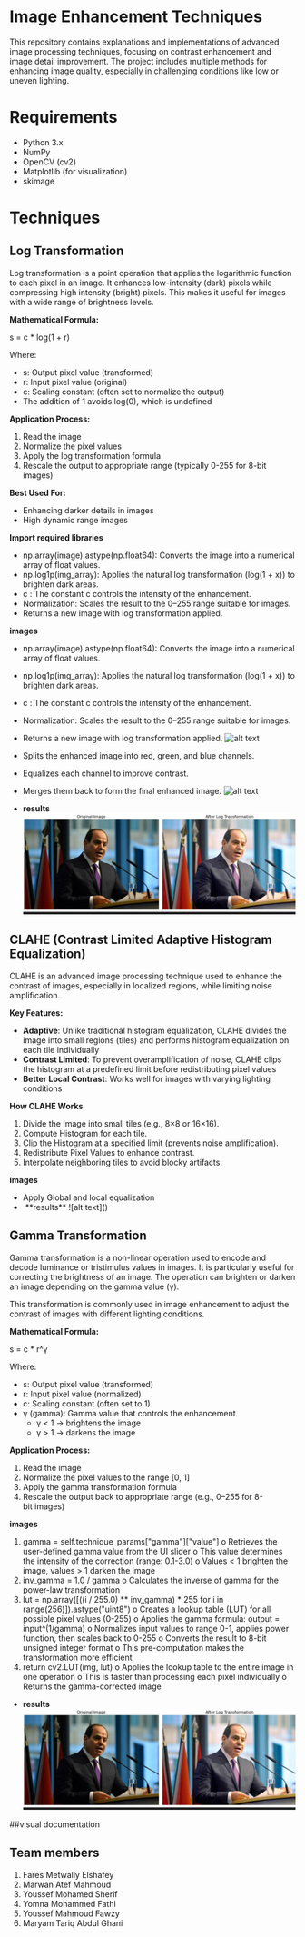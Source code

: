 # Image Enhancement Techniques

This repository contains explanations and implementations of advanced image processing techniques, focusing on contrast enhancement and image detail improvement. The project includes multiple methods for enhancing image quality, especially in challenging conditions like low or uneven lighting.

# Requirements

- Python 3.x
- NumPy
- OpenCV (cv2)
- Matplotlib (for visualization)
- skimage

# Techniques

## Log Transformation

Log transformation is a point operation that applies the logarithmic function to each pixel in an image. It enhances low-intensity (dark) pixels while compressing high intensity (bright) pixels.
This makes it useful for images with a wide range of brightness levels.

**Mathematical Formula:**

s = c \* log(1 + r)

Where:

- s: Output pixel value (transformed)
- r: Input pixel value (original)
- c: Scaling constant (often set to normalize the output)
- The addition of 1 avoids log(0), which is undefined

**Application Process:**

1. Read the image
2. Normalize the pixel values
3. Apply the log transformation formula
4. Rescale the output to appropriate range (typically 0-255 for 8-bit images)

**Best Used For:**

- Enhancing darker details in images
- High dynamic range images

**Import required libraries**

- np.array(image).astype(np.float64): Converts the image into a numerical array of float values.
- np.log1p(img_array): Applies the natural log transformation (log(1 + x)) to brighten dark areas.
- c : The constant c controls the intensity of the enhancement.
- Normalization: Scales the result to the 0–255 range suitable for images.
- Returns a new image with log transformation applied.

**images**

- np.array(image).astype(np.float64): Converts the image into a numerical array of float values.
- np.log1p(img_array): Applies the natural log transformation (log(1 + x)) to brighten dark areas.
- c : The constant c controls the intensity of the enhancement.
- Normalization: Scales the result to the 0–255 range suitable for images.
- Returns a new image with log transformation applied.
  ![alt text](<./WhatsApp Image 2025-05-12 at 02.22.30_a7658bd9.jpg>)

- Splits the enhanced image into red, green, and blue channels.
- Equalizes each channel to improve contrast.
- Merges them back to form the final enhanced image.
  ![alt text](</WhatsApp Image 2025-05-12 at 02.22.30_a9e6957b.jpg>)
- **results**
  ![alt text](/fullMark.jpg)

## CLAHE (Contrast Limited Adaptive Histogram Equalization)

CLAHE is an advanced image processing technique used to enhance the contrast of images, especially in localized regions, while limiting noise amplification.

**Key Features:**

- **Adaptive**: Unlike traditional histogram equalization, CLAHE divides the image into small regions (tiles) and performs histogram equalization on each tile individually
- **Contrast Limited**: To prevent overamplification of noise, CLAHE clips the histogram at a predefined limit before redistributing pixel values
- **Better Local Contrast**: Works well for images with varying lighting conditions

**How CLAHE Works**

1. Divide the Image into small tiles (e.g., 8×8 or 16×16).
2. Compute Histogram for each tile.
3. Clip the Histogram at a specified limit (prevents noise amplification).
4. Redistribute Pixel Values to enhance contrast.
5. Interpolate neighboring tiles to avoid blocky artifacts.

**images**

- Apply Global and local equalization
- <img>
  **results**
  ![alt text](</fullMark.jpg>)

## Gamma Transformation

Gamma transformation is a non-linear operation used to encode and decode luminance or tristimulus values in images. It is particularly useful for correcting the brightness of an image. The operation can brighten or darken an image depending on the gamma value (γ).

This transformation is commonly used in image enhancement to adjust the contrast of images with different lighting conditions.

**Mathematical Formula:**

s = c \* r^γ

Where:

- s: Output pixel value (transformed)
- r: Input pixel value (normalized)
- c: Scaling constant (often set to 1)
- γ (gamma): Gamma value that controls the enhancement
  - γ < 1 → brightens the image
  - γ > 1 → darkens the image

**Application Process:**

1. Read the image
2. Normalize the pixel values to the range [0, 1]
3. Apply the gamma transformation formula
4. Rescale the output back to appropriate range (e.g., 0–255 for 8-bit images)

**images**

1.  gamma = self.technique_params["gamma"]["value"]
    o Retrieves the user-defined gamma value from the UI slider
    o This value determines the intensity of the correction (range: 0.1-3.0)
    o Values < 1 brighten the image, values > 1 darken the image
2.  inv_gamma = 1.0 / gamma
    o Calculates the inverse of gamma for the power-law transformation
3.  lut = np.array([((i / 255.0) ** inv_gamma) * 255 for i in range(256)]).astype("uint8")
    o Creates a lookup table (LUT) for all possible pixel values (0-255)
    o Applies the gamma formula: output = input^(1/gamma)
    o Normalizes input values to range 0-1, applies power function, then scales back to 0-255
    o Converts the result to 8-bit unsigned integer format
    o This pre-computation makes the transformation more efficient
4.  return cv2.LUT(img, lut)
    o Applies the lookup table to the entire image in one operation
    o This is faster than processing each pixel individually
    o Returns the gamma-corrected image

- **results**
  ![alt text](/fullMark.jpg)


##visual documentation

## Team members

1. Fares Metwally Elshafey
2. Marwan Atef Mahmoud
3. Youssef Mohamed Sherif
4. Yomna Mohammed Fathi
5. Youssef Mahmoud Fawzy
6. Maryam Tariq Abdul Ghani
